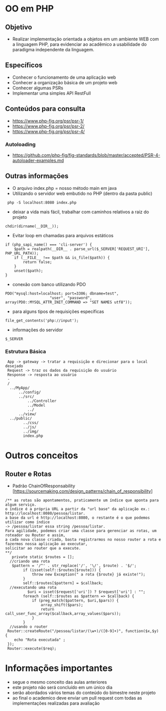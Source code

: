 # OO em PHP

## Objetivo
- Realizar implementação orientada a objetos em um ambiente WEB com a linguagem PHP, para evidenciar ao acadêmico a usabilidade do paradigma independente da linguagem.
## Específicos
- Conhecer o funcionamento de uma aplicação web
- Conhecer a organização básica de um projeto web
- Conhecer algumas PSRs
- Implementar uma simples API RestFull

## Conteúdos para consulta
- https://www.php-fig.org/psr/psr-1/
- https://www.php-fig.org/psr/psr-2/
- https://www.php-fig.org/psr/psr-4/
### Autoloading
- https://github.com/php-fig/fig-standards/blob/master/accepted/PSR-4-autoloader-examples.md
## Outras informações
- O arquivo index.php  = nosso método main em java
- Utilizando o servidor web embutido no PHP (dentro da pasta public)
``` 
 php -S localhost:8080 index.php
```
- deixar a vida mais fácil, trabalhar com caminhos relativos a raiz do projeto
```
chdir(dirname(__DIR__));
```

- Evitar loop em chamadas para arquivos estáticos
```
if (php_sapi_name() === 'cli-server') {
    $path = realpath(__DIR__ . parse_url($_SERVER['REQUEST_URI'], PHP_URL_PATH));
    if (__FILE__ !== $path && is_file($path)) {
        return false;
    }
    unset($path);
}
```
- conexão com banco utilizando PDO
```
PDO("mysql:host=localhost; port=3306; dbname=test",
                    "user", "password", array(PDO::MYSQL_ATTR_INIT_COMMAND => "SET NAMES utf8"));
```
- para alguns tipos de requisições específicas
```
file_get_contents('php://input');
```
- informações do servidor
```
$_SERVER
```
### Estrutura Básica
```
 App -> gateway -> tratar a requisição e direcionar para o local desejado
 Request -> traz os dados da requisição do usuário
 Response -> resposta ao usuário
 -
 /
  ../MyApp/
      ../config/
      ../src/
          ../Controller
          ../Model
          ../
      ../view/
  ../public/
        ../css/
        ../js/
        ../img/
        index.php
```
# Outros conceitos
## Router e Rotas
- Padrão ChainOfResponsability [https://sourcemaking.com/design_patterns/chain_of_responsibility]
```
/** as rotas são apontamentos, praticamente um índice que aponta para algum serviço. 
o índice é a própria URL a partir da "url base" da aplicação ex.: http://localhost:8080/pessoa/listar.
a base da url é http://localhost:8080, o restante é o que podemos utilizar como índice 
-> /pessoa/listar essa string /pessoa/listar.
Para agilidade, podemos criar uma classe para gerenciar as rotas, um roteador ou Router e assim, 
a cada nova classe criada, basta registrarmos no nosso router a rota e fazermos nossa aplicação ao executar,
solicitar ao router que a execute.
**/
   private static $routes = [];
  //criando uma rota
   $pattern = '/^' . str_replace('/', '\/', $route) . '$/';
        if (isset(self::$routes[$route])) {
            throw new Exception(" a rota {$route} já existe!");
        }
        self::$routes[$pattern] = $callback;
  //executando uma rota
          $uri = isset($request['uri']) ? $request['uri'] : "";
        foreach (self::$routes as $pattern => $callback) {
            if (preg_match($pattern, $uri,$pars)) {
                array_shift($pars);
                return call_user_func_array($callback,array_values($pars));
            }
        }
  //usando o router
 Router::createRoute("/pessoa/listar/(\w+)/([0-9]+)", function($x,$y) {
    echo "Rota executada" ;  
 });
 Router::execute($req);
```
# Informações importantes
+ segue o mesmo conceito das aulas anteriores
+ este projeto não será concluído em um único dia
+ serão abordados vários temas do conteúdo do bimestre neste projeto
+ ao final o academico deve enviar um pull request com todas as implementações realizadas para avaliação
